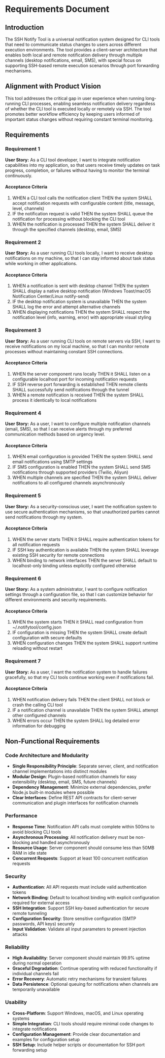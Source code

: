 # Requirements Document

## Introduction

The SSH Notify Tool is a universal notification system designed for CLI tools that need to communicate status changes to users across different execution environments. The tool provides a client-server architecture that enables both local and remote notification delivery through multiple channels (desktop notifications, email, SMS), with special focus on supporting SSH-based remote execution scenarios through port forwarding mechanisms.

## Alignment with Product Vision

This tool addresses the critical gap in user experience when running long-running CLI processes, enabling seamless notification delivery regardless of whether the CLI tool is executed locally or remotely via SSH. The tool promotes better workflow efficiency by keeping users informed of important status changes without requiring constant terminal monitoring.

## Requirements

### Requirement 1

**User Story:** As a CLI tool developer, I want to integrate notification capabilities into my application, so that users receive timely updates on task progress, completion, or failures without having to monitor the terminal continuously.

#### Acceptance Criteria

1. WHEN a CLI tool calls the notification client THEN the system SHALL accept notification requests with configurable content (title, message, level, channels)
2. IF the notification request is valid THEN the system SHALL queue the notification for processing without blocking the CLI tool
3. WHEN the notification is processed THEN the system SHALL deliver it through the specified channels (desktop, email, SMS)

### Requirement 2

**User Story:** As a user running CLI tools locally, I want to receive desktop notifications on my machine, so that I can stay informed about task status while working in other applications.

#### Acceptance Criteria

1. WHEN a notification is sent with desktop channel THEN the system SHALL display a native desktop notification (Windows Toast/macOS Notification Center/Linux notify-send)
2. IF the desktop notification system is unavailable THEN the system SHALL log the error and attempt alternative channels
3. WHEN displaying notifications THEN the system SHALL respect the notification level (info, warning, error) with appropriate visual styling

### Requirement 3

**User Story:** As a user running CLI tools on remote servers via SSH, I want to receive notifications on my local machine, so that I can monitor remote processes without maintaining constant SSH connections.

#### Acceptance Criteria

1. WHEN the server component runs locally THEN it SHALL listen on a configurable localhost port for incoming notification requests
2. IF SSH reverse port forwarding is established THEN remote clients SHALL successfully send notifications through the tunnel
3. WHEN a remote notification is received THEN the system SHALL process it identically to local notifications

### Requirement 4

**User Story:** As a user, I want to configure multiple notification channels (email, SMS), so that I can receive alerts through my preferred communication methods based on urgency level.

#### Acceptance Criteria

1. WHEN email configuration is provided THEN the system SHALL send email notifications using SMTP settings
2. IF SMS configuration is enabled THEN the system SHALL send SMS notifications through supported providers (Twilio, Aliyun)
3. WHEN multiple channels are specified THEN the system SHALL deliver notifications to all configured channels asynchronously

### Requirement 5

**User Story:** As a security-conscious user, I want the notification system to use secure authentication mechanisms, so that unauthorized parties cannot send notifications through my system.

#### Acceptance Criteria

1. WHEN the server starts THEN it SHALL require authentication tokens for all notification requests
2. IF SSH key authentication is available THEN the system SHALL leverage existing SSH security for remote connections
3. WHEN binding to network interfaces THEN the server SHALL default to localhost-only binding unless explicitly configured otherwise

### Requirement 6

**User Story:** As a system administrator, I want to configure notification settings through a configuration file, so that I can customize behavior for different environments and security requirements.

#### Acceptance Criteria

1. WHEN the system starts THEN it SHALL read configuration from ~/.notifytool/config.json
2. IF configuration is missing THEN the system SHALL create default configuration with secure defaults
3. WHEN configuration changes THEN the system SHALL support runtime reloading without restart

### Requirement 7

**User Story:** As a user, I want the notification system to handle failures gracefully, so that my CLI tools continue working even if notifications fail.

#### Acceptance Criteria

1. WHEN notification delivery fails THEN the client SHALL not block or crash the calling CLI tool
2. IF a notification channel is unavailable THEN the system SHALL attempt other configured channels
3. WHEN errors occur THEN the system SHALL log detailed error information for debugging

## Non-Functional Requirements

### Code Architecture and Modularity
- **Single Responsibility Principle**: Separate server, client, and notification channel implementations into distinct modules
- **Modular Design**: Plugin-based notification channels for easy extensibility (desktop, email, SMS, future channels)
- **Dependency Management**: Minimize external dependencies, prefer Node.js built-in modules where possible
- **Clear Interfaces**: Define REST API contracts for client-server communication and plugin interfaces for notification channels

### Performance
- **Response Time**: Notification API calls must complete within 500ms to avoid blocking CLI tools
- **Asynchronous Processing**: All notification delivery must be non-blocking and handled asynchronously
- **Resource Usage**: Server component should consume less than 50MB RAM in idle state
- **Concurrent Requests**: Support at least 100 concurrent notification requests

### Security
- **Authentication**: All API requests must include valid authentication tokens
- **Network Binding**: Default to localhost binding with explicit configuration required for external access
- **SSH Integration**: Support SSH key-based authentication for secure remote tunneling
- **Configuration Security**: Store sensitive configuration (SMTP passwords, API keys) securely
- **Input Validation**: Validate all input parameters to prevent injection attacks

### Reliability
- **High Availability**: Server component should maintain 99.9% uptime during normal operation
- **Graceful Degradation**: Continue operating with reduced functionality if individual channels fail
- **Error Recovery**: Automatic retry mechanisms for transient failures
- **Data Persistence**: Optional queuing for notifications when channels are temporarily unavailable

### Usability
- **Cross-Platform**: Support Windows, macOS, and Linux operating systems
- **Simple Integration**: CLI tools should require minimal code changes to integrate notifications
- **Configuration Management**: Provide clear documentation and examples for configuration setup
- **SSH Setup**: Include helper scripts or documentation for SSH port forwarding setup